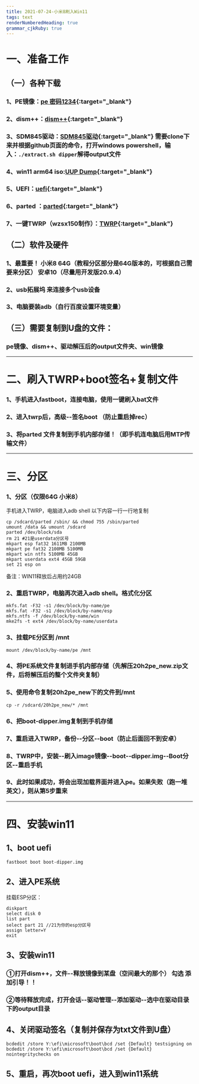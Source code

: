```yaml
---
title: 2021-07-24-小米8刷入Win11
tags: text
renderNumberedHeading: true
grammar_cjkRuby: true
---
```


# 一、准备工作  
## （一）各种下载   
### 1、PE镜像：[pe 密码1234](https://pan.adycloud.com/s/aOWuO){:target="_blank"}    
### 2、dism++：[dism++](http://www.chuyu.me/zh-Hans/index.html){:target="_blank"}      
### 3、SDM845驱动：[SDM845驱动](https://github.com/edk2-porting/WOA-Drivers){:target="_blank"}   需要clone下来并根据github页面的命令，打开windows powershell，输入：`./extract.sh dipper`解得output文件    
### 4、win11 arm64 iso:[UUP Dump](https://uupdump.net/?lang=zh-cn){:target="_blank"}      
### 5、UEFI：[uefi](https://github.com/edk2-porting/edk2-sdm845/releases){:target="_blank"}      
### 6、parted  ：[parted](https://wwa.lanzoui.com/izy3qrsd8ab){:target="_blank"}  
### 7、一键TWRP（wzsx150制作）：[TWRP](https://wwa.lanzoui.com/icFdWrsd98f){:target="_blank"}  
## （二）软件及硬件  
### 1、最重要！ 小米8  64G（教程分区部分是64G版本的，可根据自己需要来分区） 安卓10（尽量用开发版20.9.4）
### 2、usb拓展坞 来连接多个usb设备   
### 3、电脑要装adb（自行百度设置环境变量）  
## （三）需要复制到U盘的文件：  
### pe镜像、dism++、驱动解压后的output文件夹、win镜像


----------
# 二、刷入TWRP+boot签名+复制文件
### 1、手机进入fastboot，连接电脑，使用一键刷入bat文件  
### 2、进入twrp后，高级--签名boot （防止重启掉rec）
### 3、**将parted 文件复制到手机内部存储！（即手机连电脑后用MTP传输文件）**


----------

# 三、分区  
### 1、分区（仅限64G 小米8） 
手机进入TWRP，电脑进入adb shell
以下内容一行一行地复制
``` 
cp /sdcard/parted /sbin/ && chmod 755 /sbin/parted
umount /data && umount /sdcard
parted /dev/block/sda
rm 21 #21是userdata分区号
mkpart esp fat32 1611MB 2100MB
mkpart pe fat32 2100MB 5100MB
mkpart win ntfs 5100MB 45GB   
mkpart userdata ext4 45GB 59GB  
set 21 esp on  
```
备注：WIN11释放后占用约24GB
### 2、重启TWRP，电脑再次进入adb shell。格式化分区

``` 
mkfs.fat -F32 -s1 /dev/block/by-name/pe
mkfs.fat -F32 -s1 /dev/block/by-name/esp
mkfs.ntfs -f /dev/block/by-name/win
mke2fs -t ext4 /dev/block/by-name/userdata
```
### 3、挂载PE分区到 /mnt

``` 
mount /dev/block/by-name/pe /mnt
```
### 4、将PE系统文件复制进手机内部存储（先解压20h2pe_new.zip文件，后将解压后的整个文件夹复制）  

### 5、使用命令复制20h2pe_new下的文件到/mnt
``` 
cp -r /sdcard/20h2pe_new/* /mnt
```
### 6、把boot-dipper.img复制到手机存储
### 7、重启进入TWRP，备份--分区--boot（防止后面回不到安卓）
### 8、TWRP中，安装--刷入image镜像--boot--dipper.img--Boot分区--重启手机
### 9、此时如果成功，将会出现加载界面并进入pe。如果失败（跑一堆英文），则从第5步重来

----------

# 四、安装win11
## 1、boot uefi
``` 
fastboot boot boot-dipper.img
```
## 2、进入PE系统  
挂载ESP分区：  

``` 
diskpart
select disk 0
list part
select part 21 //21为你的esp分区号
assign letter=Y
exit
```
## 3、安装win11
### ①打开dism++，文件--释放镜像到某盘（空间最大的那个） **勾选 添加引导！！**  
### ②等待释放完成，打开会话--驱动管理--添加驱动--选中在驱动目录下的output目录  

## 4、关闭驱动签名（复制并保存为txt文件到U盘）

``` 
bcdedit /store Y:\efi\microsoft\boot\bcd /set {Default} testsigning on
bcdedit /store Y:\efi\microsoft\boot\bcd /set {Default} nointegritychecks on
```
## 5、重启，再次boot uefi，进入到win11系统

